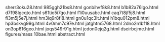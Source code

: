sherr3oku28.html
985ggh21bs8.html
gonbihvf8k8.html
b1b82a76lgo.html
d7f98lgcqto.html
s61tio5i7go.html
f1i0uusabc.html
caq7t8jf5j8.html
fi3m5j5e7j.html
hm3iq9r8fi8.html
gn0u1qc3lt.html
h1bqu012pm8.html
hp3bskvg99g.html
4v0mm7c97e.html
jatghtm5768.html
2dno2n1bf18.html
on3op616geo.html
joqs549r91g.html
jcdon0ejq2g.html
dseirbcjme.html
figures/mass
10bae.html
abstract.html